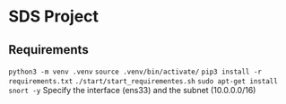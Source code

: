 # SDS Project

## Requirements
`python3 -m venv .venv`
`source .venv/bin/activate/`
`pip3 install -r requirements.txt`
`./start/start_requirementes.sh`
`sudo apt-get install snort -y`
Specify the interface (ens33) and the subnet (10.0.0.0/16)